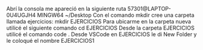 Abrí la consola me apareció en la siguiente ruta 57301@LAPTOP-0U4UGJH4 MINGW64 ~/Desktop
Con el comando mkdir cree una carpeta llamada ejercicios: mkdir EJERCICIOS
Para ubicarme en la carpeta nueva utilicé el siguiente comando        cd EJERCICIOS
Desde la carpeta EJERCICIOS utilicé el comando code .
Desde VSCode en EJERCICIOS le di New Folder y le coloqué el nombre EJERCICIOS1
